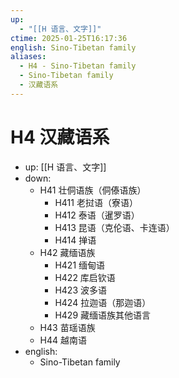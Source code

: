 ```yaml
---
up:
  - "[[H 语言、文字]]"
ctime: 2025-01-25T16:17:36
english: Sino-Tibetan family
aliases:
  - H4 - Sino-Tibetan family
  - Sino-Tibetan family
  - 汉藏语系
---
```


# H4 汉藏语系

- up: [[H 语言、文字]]
- down:
	- H41 壮侗语族（侗傣语族）
		- H411 老挝语（寮语）
		- H412 泰语（暹罗语）
		- H413 昆语（克伦语、卡连语）
		- H414 掸语
	- H42 藏缅语族
		- H421 缅甸语
		- H422 库启钦语
		- H423 波多语
		- H424 拉迦语（那迦语）
		- H429 藏缅语族其他语言
	- H43 苗瑶语族
	- H44 越南语
- english:
	- Sino-Tibetan family
